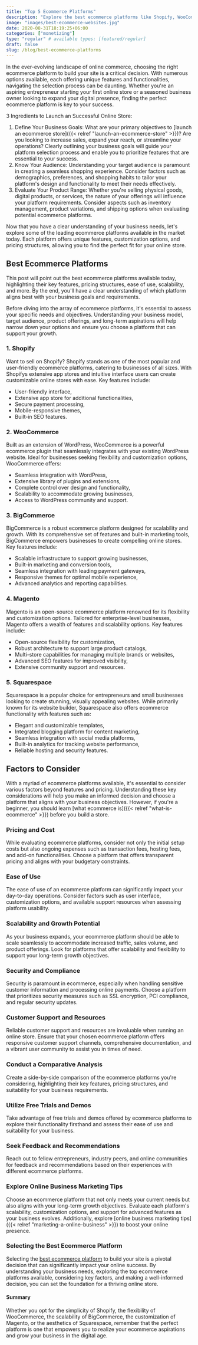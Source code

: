 ```yaml
---
title: "Top 5 Ecommerce Platforms"
description: "Explore the best ecommerce platforms like Shopify, WooCommerce, BigCommerce, and Magento. Find the perfect fit to launch, manage, and scale your online store with ease."
image: "images/best-ecommerce-websites.jpg"
date: 2020-08-31T18:19:25+06:00
categories: ["monetizing"]
type: "regular" # available types: [featured/regular]
draft: false
slug: /blog/best-ecommerce-platforms
---
```


In the ever-evolving landscape of online commerce, choosing the right ecommerce platform to build your site is a critical decision. With numerous options available, each offering unique features and functionalities, navigating the selection process can be daunting. Whether you're an aspiring entrepreneur starting your first online store or a seasoned business owner looking to expand your digital presence, finding the perfect ecommerce platform is key to your success.

3 Ingredients to Launch an Successful Online Store:

1. Define Your Business Goals: What are your primary objectives to [launch an ecommerce store]({{< relref "launch-an-ecommerce-store" >}})? Are you looking to increase sales, expand your reach, or streamline your operations? Clearly outlining your business goals will guide your platform selection process and enable you to prioritize features that are essential to your success.
2. Know Your Audience: Understanding your target audience is paramount in creating a seamless shopping experience. Consider factors such as demographics, preferences, and shopping habits to tailor your platform's design and functionality to meet their needs effectively.
3. Evaluate Your Product Range: Whether you're selling physical goods, digital products, or services, the nature of your offerings will influence your platform requirements. Consider aspects such as inventory management, product variations, and shipping options when evaluating potential ecommerce platforms.

Now that you have a clear understanding of your business needs, let's explore some of the leading ecommerce platforms available in the market today. Each platform offers unique features, customization options, and pricing structures, allowing you to find the perfect fit for your online store.

## Best Ecommerce Platforms

This post will point out the best ecommerce platforms available today, highlighting their key features, pricing structures, ease of use, scalability, and more. By the end, you'll have a clear understanding of which platform aligns best with your business goals and requirements.

Before diving into the array of ecommerce platforms, it's essential to assess your specific needs and objectives. Understanding your business model, target audience, product offerings, and long-term aspirations will help narrow down your options and ensure you choose a platform that can support your growth.

### 1. Shopify

Want to sell on Shopify? Shopify stands as one of the most popular and user-friendly ecommerce platforms, catering to businesses of all sizes. With Shopifys extensive app stores and intuitive interface users can create customizable online stores with ease. Key features include:

* User-friendly interface,
* Extensive app store for additional functionalities,
* Secure payment processing,
* Mobile-responsive themes,
* Built-in SEO features.

### 2. WooCommerce

Built as an extension of WordPress, WooCommerce is a powerful ecommerce plugin that seamlessly integrates with your existing WordPress website. Ideal for businesses seeking flexibility and customization options, WooCommerce offers:

* Seamless integration with WordPress,
* Extensive library of plugins and extensions,
* Complete control over design and functionality,
* Scalability to accommodate growing businesses,
* Access to WordPress community and support.

### 3. BigCommerce

BigCommerce is a robust ecommerce platform designed for scalability and growth. With its comprehensive set of features and built-in marketing tools, BigCommerce empowers businesses to create compelling online stores. Key features include:

* Scalable infrastructure to support growing businesses,
* Built-in marketing and conversion tools,
* Seamless integration with leading payment gateways,
* Responsive themes for optimal mobile experience,
* Advanced analytics and reporting capabilities.

### 4. Magento

Magento is an open-source ecommerce platform renowned for its flexibility and customization options. Tailored for enterprise-level businesses, Magento offers a wealth of features and scalability options. Key features include:

* Open-source flexibility for customization,
* Robust architecture to support large product catalogs,
* Multi-store capabilities for managing multiple brands or websites,
* Advanced SEO features for improved visibility,
* Extensive community support and resources.

### 5. Squarespace

Squarespace is a popular choice for entrepreneurs and small businesses looking to create stunning, visually appealing websites. While primarily known for its website builder, Squarespace also offers ecommerce functionality with features such as:

* Elegant and customizable templates,
* Integrated blogging platform for content marketing,
* Seamless integration with social media platforms,
* Built-in analytics for tracking website performance,
* Reliable hosting and security features.

## Factors to Consider

With a myriad of ecommerce platforms available, it's essential to consider various factors beyond features and pricing. Understanding these key considerations will help you make an informed decision and choose a platform that aligns with your business objectives. However, if you're a beginner, you should learn [what ecommerce is]({{< relref "what-is-ecommerce" >}}) before you build a store.

### Pricing and Cost

While evaluating ecommerce platforms, consider not only the initial setup costs but also ongoing expenses such as transaction fees, hosting fees, and add-on functionalities. Choose a platform that offers transparent pricing and aligns with your budgetary constraints.

### Ease of Use

The ease of use of an ecommerce platform can significantly impact your day-to-day operations. Consider factors such as user interface, customization options, and available support resources when assessing platform usability.

### Scalability and Growth Potential

As your business expands, your ecommerce platform should be able to scale seamlessly to accommodate increased traffic, sales volume, and product offerings. Look for platforms that offer scalability and flexibility to support your long-term growth objectives.

### Security and Compliance

Security is paramount in ecommerce, especially when handling sensitive customer information and processing online payments. Choose a platform that prioritizes security measures such as SSL encryption, PCI compliance, and regular security updates.

### Customer Support and Resources

Reliable customer support and resources are invaluable when running an online store. Ensure that your chosen ecommerce platform offers responsive customer support channels, comprehensive documentation, and a vibrant user community to assist you in times of need.

### Conduct a Comparative Analysis

Create a side-by-side comparison of the ecommerce platforms you're considering, highlighting their key features, pricing structures, and suitability for your business requirements.

### Utilize Free Trials and Demos

Take advantage of free trials and demos offered by ecommerce platforms to explore their functionality firsthand and assess their ease of use and suitability for your business.

### Seek Feedback and Recommendations

Reach out to fellow entrepreneurs, industry peers, and online communities for feedback and recommendations based on their experiences with different ecommerce platforms.

### Explore Online Business Marketing Tips

Choose an ecommerce platform that not only meets your current needs but also aligns with your long-term growth objectives. Evaluate each platform's scalability, customization options, and support for advanced features as your business evolves. Additionally, explore [online business marketing tips]({{< relref "marketing-a-online-business" >}}) to boost your online presence.

### Selecting the Best Ecommerce Platform

Selecting the [best ecommerce platform](#best-ecommerce-platforms) to build your site is a pivotal decision that can significantly impact your online success. By understanding your business needs, exploring the top ecommerce platforms available, considering key factors, and making a well-informed decision, you can set the foundation for a thriving online store.

#### Summary

Whether you opt for the simplicity of Shopify, the flexibility of WooCommerce, the scalability of BigCommerce, the customization of Magento, or the aesthetics of Squarespace, remember that the perfect platform is one that empowers you to realize your ecommerce aspirations and grow your business in the digital age.
